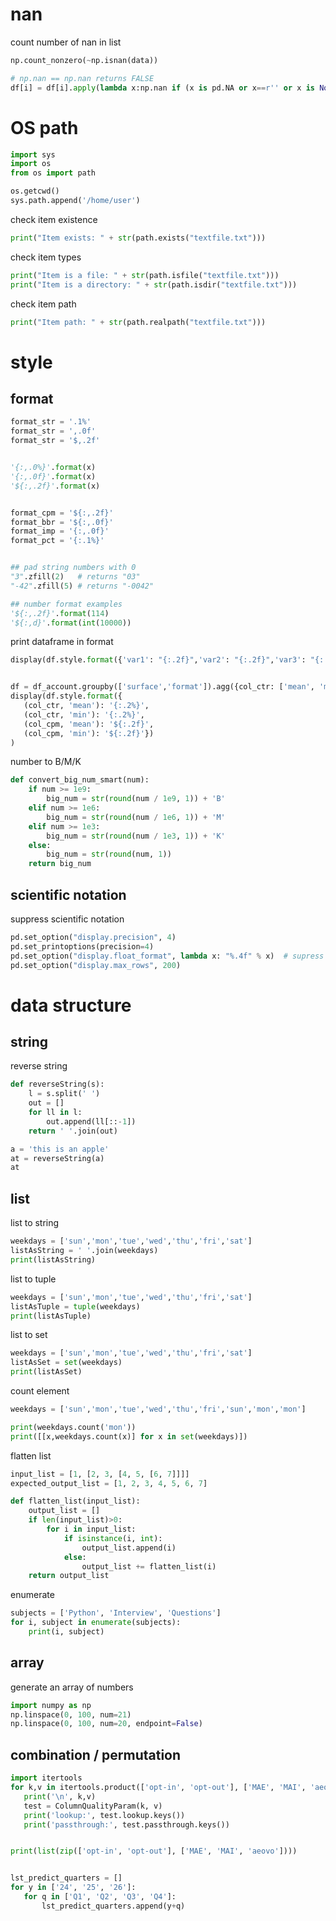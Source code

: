 # nan

count number of nan in list

```python
np.count_nonzero(~np.isnan(data))

# np.nan == np.nan returns FALSE
df[i] = df[i].apply(lambda x:np.nan if (x is pd.NA or x==r'' or x is None) else x)
```

# OS path

```python
import sys
import os
from os import path

os.getcwd()
sys.path.append('/home/user')
```

check item existence

```python
print("Item exists: " + str(path.exists("textfile.txt")))
```

check item types

```python
print("Item is a file: " + str(path.isfile("textfile.txt")))
print("Item is a directory: " + str(path.isdir("textfile.txt")))
```

check item path

```python
print("Item path: " + str(path.realpath("textfile.txt")))
```
# style

## format

```python
format_str = '.1%'
format_str = ',.0f'
format_str = '$,.2f'


'{:,.0%}'.format(x)
'{:,.0f}'.format(x)
'${:,.2f}'.format(x)


format_cpm = '${:,.2f}'
format_bbr = '${:,.0f}'
format_imp = '{:,.0f}'
format_pct = '{:.1%}'


## pad string numbers with 0
"3".zfill(2)   # returns "03"
"-42".zfill(5) # returns "-0042"

## number format examples
'${:,.2f}'.format(114)
'${:,d}'.format(int(10000))
```

print dataframe in format

```python
display(df.style.format({'var1': "{:.2f}",'var2': "{:.2f}",'var3': "{:.2%}"}))


df = df_account.groupby(['surface','format']).agg({col_ctr: ['mean', 'min'], col_cpm: ['mean', 'min']}).reset_index()
display(df.style.format({
   (col_ctr, 'mean'): '{:.2%}',
   (col_ctr, 'min'): '{:.2%}',
   (col_cpm, 'mean'): '${:.2f}',
   (col_cpm, 'min'): '${:.2f}'})
)
```

number to B/M/K

```python
def convert_big_num_smart(num):
    if num >= 1e9:
        big_num = str(round(num / 1e9, 1)) + 'B'
    elif num >= 1e6:
        big_num = str(round(num / 1e6, 1)) + 'M'
    elif num >= 1e3:
        big_num = str(round(num / 1e3, 1)) + 'K'
    else:
        big_num = str(round(num, 1))
    return big_num
```

## scientific notation

suppress scientific notation
```python
pd.set_option("display.precision", 4)
pd.set_printoptions(precision=4)
pd.set_option("display.float_format", lambda x: "%.4f" % x)  # supress scientific notation
pd.set_option("display.max_rows", 200)
```

# data structure

## string

reverse string

```python
def reverseString(s):
    l = s.split(' ')
    out = []
    for ll in l:
        out.append(ll[::-1])
    return ' '.join(out)

a = 'this is an apple'
at = reverseString(a)
at
```

## list

list to string

```python
weekdays = ['sun','mon','tue','wed','thu','fri','sat']
listAsString = ' '.join(weekdays)
print(listAsString)
```

list to tuple

```python
weekdays = ['sun','mon','tue','wed','thu','fri','sat']
listAsTuple = tuple(weekdays)
print(listAsTuple)
```

list to set

```python
weekdays = ['sun','mon','tue','wed','thu','fri','sat']
listAsSet = set(weekdays)
print(listAsSet)
```

count element

```python
weekdays = ['sun','mon','tue','wed','thu','fri','sun','mon','mon']

print(weekdays.count('mon'))
print([[x,weekdays.count(x)] for x in set(weekdays)])
```

flatten list

```python
input_list = [1, [2, 3, [4, 5, [6, 7]]]]
expected_output_list = [1, 2, 3, 4, 5, 6, 7]

def flatten_list(input_list):
    output_list = []
    if len(input_list)>0:
        for i in input_list:
            if isinstance(i, int):
                output_list.append(i)
            else:
                output_list += flatten_list(i)
    return output_list
```

enumerate

```python
subjects = ['Python', 'Interview', 'Questions']
for i, subject in enumerate(subjects):
    print(i, subject)
```

## array

generate an array of numbers

```python
import numpy as np
np.linspace(0, 100, num=21)
np.linspace(0, 100, num=20, endpoint=False)
```

## combination / permutation

```python
import itertools
for k,v in itertools.product(['opt-in', 'opt-out'], ['MAE', 'MAI', 'aeovo']):
   print('\n', k,v)
   test = ColumnQualityParam(k, v)
   print('lookup:', test.lookup.keys())
   print('passthrough:', test.passthrough.keys())


print(list(zip(['opt-in', 'opt-out'], ['MAE', 'MAI', 'aeovo'])))


lst_predict_quarters = []
for y in ['24', '25', '26']:
   for q in ['Q1', 'Q2', 'Q3', 'Q4']:
       lst_predict_quarters.append(y+q)
```